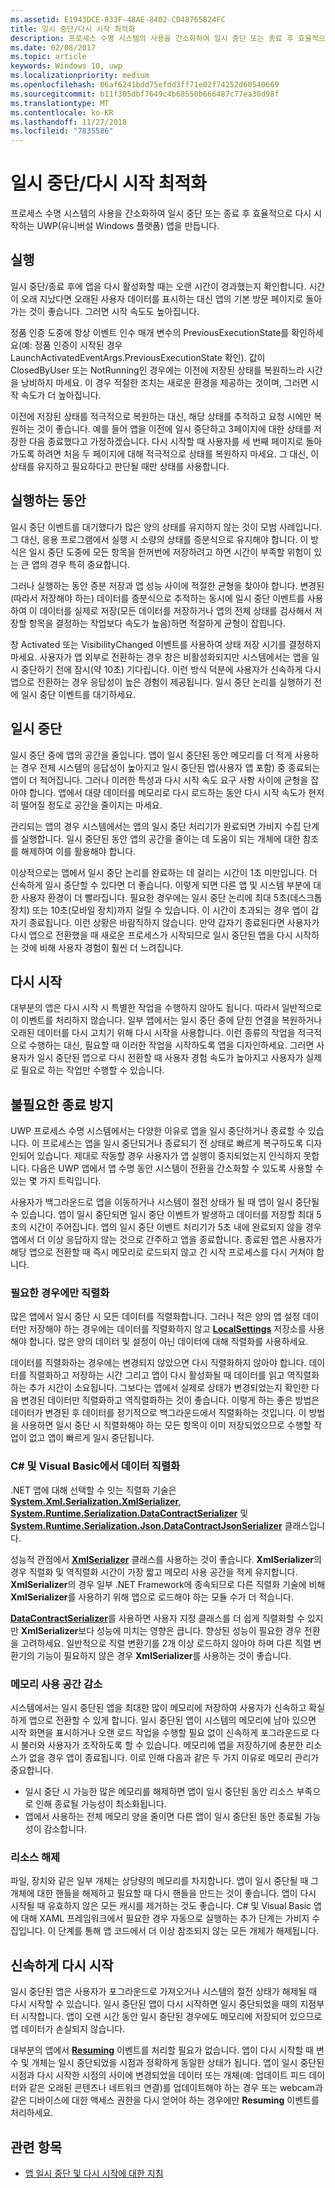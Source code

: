 ```yaml
---
ms.assetid: E1943DCE-833F-48AE-8402-CD48765B24FC
title: 일시 중단/다시 시작 최적화
description: 프로세스 수명 시스템의 사용을 간소화하여 일시 중단 또는 종료 후 효율적으로 다시 시작하는 UWP(유니버설 Windows 플랫폼) 앱을 만듭니다.
ms.date: 02/08/2017
ms.topic: article
keywords: Windows 10, uwp
ms.localizationpriority: medium
ms.openlocfilehash: 06af6241bdd75efdd3ff71e02f74252d60540669
ms.sourcegitcommit: b11f305dbf7649c4b68550b666487c77ea30d98f
ms.translationtype: MT
ms.contentlocale: ko-KR
ms.lasthandoff: 11/27/2018
ms.locfileid: "7835586"
---
```

# <a name="optimize-suspendresume"></a>일시 중단/다시 시작 최적화


프로세스 수명 시스템의 사용을 간소화하여 일시 중단 또는 종료 후 효율적으로 다시 시작하는 UWP(유니버설 Windows 플랫폼) 앱을 만듭니다.

## <a name="launch"></a>실행

일시 중단/종료 후에 앱을 다시 활성화할 때는 오랜 시간이 경과했는지 확인합니다. 시간이 오래 지났다면 오래된 사용자 데이터를 표시하는 대신 앱의 기본 방문 페이지로 돌아가는 것이 좋습니다. 그러면 시작 속도도 높아집니다.

정품 인증 도중에 항상 이벤트 인수 매개 변수의 PreviousExecutionState를 확인하세요(예: 정품 인증이 시작된 경우 LaunchActivatedEventArgs.PreviousExecutionState 확인). 값이 ClosedByUser 또는 NotRunning인 경우에는 이전에 저장된 상태를 복원하느라 시간을 낭비하지 마세요. 이 경우 적절한 조치는 새로운 환경을 제공하는 것이며, 그러면 시작 속도가 더 높아집니다.

이전에 저장된 상태를 적극적으로 복원하는 대신, 해당 상태를 추적하고 요청 시에만 복원하는 것이 좋습니다. 예를 들어 앱을 이전에 일시 중단하고 3페이지에 대한 상태를 저장한 다음 종료했다고 가정하겠습니다. 다시 시작할 때 사용자를 세 번째 페이지로 돌아가도록 하려면 처음 두 페이지에 대해 적극적으로 상태를 복원하지 마세요. 그 대신, 이 상태를 유지하고 필요하다고 판단될 때만 상태를 사용합니다.

## <a name="while-running"></a>실행하는 동안

일시 중단 이벤트를 대기했다가 많은 양의 상태를 유지하지 않는 것이 모범 사례입니다. 그 대신, 응용 프로그램에서 실행 시 소량의 상태를 증분식으로 유지해야 합니다. 이 방식은 일시 중단 도중에 모든 항목을 한꺼번에 저장하려고 하면 시간이 부족할 위험이 있는 큰 앱의 경우 특히 중요합니다.

그러나 실행하는 동안 증분 저장과 앱 성능 사이에 적절한 균형을 찾아야 합니다. 변경된(따라서 저장해야 하는) 데이터를 증분식으로 추적하는 동시에 일시 중단 이벤트를 사용하여 이 데이터를 실제로 저장(모든 데이터를 저장하거나 앱의 전체 상태를 검사해서 저장할 항목을 결정하는 작업보다 속도가 높음)하면 적절하게 균형이 잡힙니다.

창 Activated 또는 VisibilityChanged 이벤트를 사용하여 상태 저장 시기를 결정하지 마세요. 사용자가 앱 외부로 전환하는 경우 창은 비활성화되지만 시스템에서는 앱을 일시 중단하기 전에 잠시(약 10초) 기다립니다. 이런 방식 덕분에 사용자가 신속하게 다시 앱으로 전환하는 경우 응답성이 높은 경험이 제공됩니다. 일시 중단 논리를 실행하기 전에 일시 중단 이벤트를 대기하세요.

## <a name="suspend"></a>일시 중단

일시 중단 중에 앱의 공간을 줄입니다. 앱이 일시 중단된 동안 메모리를 더 적게 사용하는 경우 전체 시스템의 응답성이 높아지고 일시 중단된 앱(사용자 앱 포함) 중 종료되는 앱이 더 적어집니다. 그러나 이러한 특성과 다시 시작 속도 요구 사항 사이에 균형을 잡아야 합니다. 앱에서 대량 데이터를 메모리로 다시 로드하는 동안 다시 시작 속도가 현저히 떨어질 정도로 공간을 줄이지는 마세요.

관리되는 앱의 경우 시스템에서는 앱의 일시 중단 처리기가 완료되면 가비지 수집 단계를 실행합니다. 일시 중단된 동안 앱의 공간을 줄이는 데 도움이 되는 개체에 대한 참조를 해제하여 이를 활용해야 합니다.

이상적으로는 앱에서 일시 중단 논리를 완료하는 데 걸리는 시간이 1초 미만입니다. 더 신속하게 일시 중단할 수 있다면 더 좋습니다. 이렇게 되면 다른 앱 및 시스템 부분에 대한 사용자 환경이 더 빨라집니다. 필요한 경우에는 일시 중단 논리에 최대 5초(데스크톱 장치) 또는 10초(모바일 장치)까지 걸릴 수 있습니다. 이 시간이 초과되는 경우 앱이 갑자기 종료됩니다. 이런 상황은 바람직하지 않습니다. 만약 갑자기 종료된다면 사용자가 다시 앱으로 전환했을 때 새로운 프로세스가 시작되므로 일시 중단된 앱을 다시 시작하는 것에 비해 사용자 경험이 훨씬 더 느려집니다.

## <a name="resume"></a>다시 시작

대부분의 앱은 다시 시작 시 특별한 작업을 수행하지 않아도 됩니다. 따라서 일반적으로 이 이벤트를 처리하지 않습니다. 일부 앱에서는 일시 중단 중에 닫힌 연결을 복원하거나 오래된 데이터를 다시 고치기 위해 다시 시작을 사용합니다. 이런 종류의 작업을 적극적으로 수행하는 대신, 필요할 때 이러한 작업을 시작하도록 앱을 디자인하세요. 그러면 사용자가 일시 중단된 앱으로 다시 전환할 때 사용자 경험 속도가 높아지고 사용자가 실제로 필요로 하는 작업만 수행할 수 있습니다.

## <a name="avoid-unnecessary-termination"></a>불필요한 종료 방지

UWP 프로세스 수명 시스템에서는 다양한 이유로 앱을 일시 중단하거나 종료할 수 있습니다. 이 프로세스는 앱을 일시 중단되거나 종료되기 전 상태로 빠르게 복구하도록 디자인되어 있습니다. 제대로 작동할 경우 사용자가 앱 실행이 중지되었는지 인식하지 못합니다. 다음은 UWP 앱에서 앱 수명 동안 시스템이 전환을 간소화할 수 있도록 사용할 수 있는 몇 가지 트릭입니다.

사용자가 백그라운드로 앱을 이동하거나 시스템이 절전 상태가 될 때 앱이 일시 중단될 수 있습니다. 앱이 일시 중단되면 일시 중단 이벤트가 발생하고 데이터를 저장할 최대 5초의 시간이 주어집니다. 앱의 일시 중단 이벤트 처리기가 5초 내에 완료되지 않을 경우 앱에서 더 이상 응답하지 않는 것으로 간주하고 앱을 종료합니다. 종료된 앱은 사용자가 해당 앱으로 전환할 때 즉시 메모리로 로드되지 않고 긴 시작 프로세스를 다시 거쳐야 합니다.

### <a name="serialize-only-when-necessary"></a>필요한 경우에만 직렬화

많은 앱에서 일시 중단 시 모든 데이터를 직렬화합니다. 그러나 적은 양의 앱 설정 데이터만 저장해야 하는 경우에는 데이터를 직렬화하지 않고 [**LocalSettings**](https://msdn.microsoft.com/library/windows/apps/BR241622) 저장소를 사용해야 합니다. 많은 양의 데이터 및 설정이 아닌 데이터에 대해 직렬화를 사용하세요.

데이터를 직렬화하는 경우에는 변경되지 않았으면 다시 직렬화하지 않아야 합니다. 데이터를 직렬화하고 저장하는 시간 그리고 앱이 다시 활성화될 때 데이터를 읽고 역직렬화하는 추가 시간이 소요됩니다. 그보다는 앱에서 실제로 상태가 변경되었는지 확인한 다음 변경된 데이터만 직렬화하고 역직렬화하는 것이 좋습니다. 이렇게 하는 좋은 방법은 데이터가 변경된 후 데이터를 정기적으로 백그라운드에서 직렬화하는 것입니다. 이 방법을 사용하면 일시 중단 시 직렬화해야 하는 모든 항목이 이미 저장되었으므로 수행할 작업이 없고 앱이 빠르게 일시 중단됩니다.

### <a name="serializing-data-in-c-and-visual-basic"></a>C# 및 Visual Basic에서 데이터 직렬화

.NET 앱에 대해 선택할 수 잇는 직렬화 기술은 [**System.Xml.Serialization.XmlSerializer**](https://msdn.microsoft.com/library/windows/apps/xaml/system.xml.serialization.xmlserializer.aspx), [**System.Runtime.Serialization.DataContractSerializer**](https://msdn.microsoft.com/library/windows/apps/xaml/system.runtime.serialization.datacontractserializer.aspx) 및 [**System.Runtime.Serialization.Json.DataContractJsonSerializer**](https://msdn.microsoft.com/library/windows/apps/xaml/system.runtime.serialization.json.datacontractjsonserializer.aspx) 클래스입니다.

성능적 관점에서 [**XmlSerializer**](https://msdn.microsoft.com/library/windows/apps/xaml/system.xml.serialization.xmlserializer.aspx) 클래스를 사용하는 것이 좋습니다. **XmlSerializer**의 경우 직렬화 및 역직렬화 시간이 가장 짧고 메모리 사용 공간을 적게 유지합니다. **XmlSerializer**의 경우 일부 .NET Framework에 종속되므로 다른 직렬화 기술에 비해 **XmlSerializer**를 사용하기 위해 앱으로 로드해야 하는 모듈 수가 더 적습니다.

[**DataContractSerializer**](https://msdn.microsoft.com/library/windows/apps/xaml/system.runtime.serialization.datacontractserializer.aspx)를 사용하면 사용자 지정 클래스를 더 쉽게 직렬화할 수 있지만 **XmlSerializer**보다 성능에 미치는 영향은 큽니다. 향상된 성능이 필요한 경우 전환을 고려하세요. 일반적으로 직렬 변환기를 2개 이상 로드하지 않아야 하며 다른 직렬 변환기의 기능이 필요하지 않은 경우 **XmlSerializer**를 사용하는 것이 좋습니다.

### <a name="reduce-memory-footprint"></a>메모리 사용 공간 감소

시스템에서는 일시 중단된 앱을 최대한 많이 메모리에 저장하여 사용자가 신속하고 확실하게 앱으로 전환할 수 있게 합니다. 일시 중단된 앱이 시스템의 메모리에 남아 있으면 시작 화면을 표시하거나 오랜 로드 작업을 수행할 필요 없이 신속하게 포그라운드로 다시 불러와 사용자가 조작하도록 할 수 있습니다. 메모리에 앱을 저장하기에 충분한 리소스가 없을 경우 앱이 종료됩니다. 이로 인해 다음과 같은 두 가지 이유로 메모리 관리가 중요합니다.

-   일시 중단 시 가능한 많은 메모리를 해제하면 앱이 일시 중단된 동안 리소스 부족으로 인해 종료될 가능성이 최소화됩니다.
-   앱에서 사용하는 전체 메모리 양을 줄이면 다른 앱이 일시 중단된 동안 종료될 가능성이 감소합니다.

### <a name="release-resources"></a>리소스 해제

파일, 장치와 같은 일부 개체는 상당량의 메모리를 차지합니다. 앱이 일시 중단될 때 그 개체에 대한 핸들을 해제하고 필요할 때 다시 핸들을 만드는 것이 좋습니다. 앱이 다시 시작될 때 유효하지 않은 모든 캐시를 제거하는 것도 좋습니다. C# 및 Visual Basic 앱에 대해 XAML 프레임워크에서 필요한 경우 자동으로 실행하는 추가 단계는 가비지 수집입니다. 이 단계를 통해 앱 코드에서 더 이상 참조되지 않는 모든 개체가 해제됩니다.

## <a name="resume-quickly"></a>신속하게 다시 시작

일시 중단된 앱은 사용자가 포그라운드로 가져오거나 시스템의 절전 상태가 해제될 때 다시 시작할 수 있습니다. 일시 중단된 앱이 다시 시작하면 일시 중단되었을 때의 지점부터 시작합니다. 앱이 오랜 시간 동안 일시 중단된 경우에도 메모리에 저장되어 있으므로 앱 데이터가 손실되지 않습니다.

대부분의 앱에서 [**Resuming**](https://msdn.microsoft.com/library/windows/apps/BR205859) 이벤트를 처리할 필요가 없습니다. 앱이 다시 시작할 때 변수 및 개체는 일시 중단되었을 시점과 정확하게 동일한 상태가 됩니다. 앱이 일시 중단된 시점과 다시 시작한 시점의 사이에 변경되었을 데이터 또는 개체(예: 업데이트 피드 데이터와 같은 오래된 콘텐츠나 네트워크 연결)를 업데이트해야 하는 경우 또는 webcam과 같은 디바이스에 대한 액세스 권한을 다시 얻어야 하는 경우에만 **Resuming** 이벤트를 처리하세요.

## <a name="related-topics"></a>관련 항목

* [앱 일시 중단 및 다시 시작에 대한 지침](https://msdn.microsoft.com/library/windows/apps/Hh465088)
 

 




